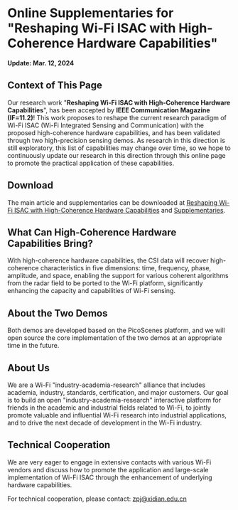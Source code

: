 # Online Supplementaries for "Reshaping Wi-Fi ISAC with High-Coherence Hardware Capabilities"

**Update: Mar. 12, 2024**

## Context of This Page

Our research work "**Reshaping Wi-Fi ISAC with High-Coherence Hardware Capabilities**", has been accepted by **IEEE Communication Magazine (IF=11.2)**! This work proposes to reshape the current research paradigm of Wi-Fi ISAC (Wi-Fi Integrated Sensing and Communication) with the proposed high-coherence hardware capabilities, and has been validated through two high-precision sensing demos. As research in this direction is still exploratory, this list of capabilities may change over time, so we hope to continuously update our research in this direction through this online page to promote the practical application of these capabilities.

## Download

The main article and supplementaries can be downloaded at [Reshaping Wi-Fi ISAC with High-Coherence Hardware Capabilities](_static/Reshaping-Main.pdf) and [Supplementaries](_static/Reshaping-Supplementary.pdf).

## What Can High-Coherence Hardware Capabilities Bring?

With high-coherence hardware capabilities, the CSI data will recover high-coherence characteristics in five dimensions: time, frequency, phase, amplitude, and space, enabling the support for various coherent algorithms from the radar field to be ported to the Wi-Fi platform, significantly enhancing the capacity and capabilities of Wi-Fi sensing.

## About the Two Demos

Both demos are developed based on the PicoScenes platform, and we will open source the core implementation of the two demos at an appropriate time in the future.

## About Us

We are a Wi-Fi "industry-academia-research" alliance that includes academia, industry, standards, certification, and major customers. Our goal is to build an open "industry-academia-research" interactive platform for friends in the academic and industrial fields related to Wi-Fi, to jointly promote valuable and influential Wi-Fi research into industrial applications, and to drive the next decade of development in the Wi-Fi industry.

## Technical Cooperation

We are very eager to engage in extensive contacts with various Wi-Fi vendors and discuss how to promote the application and large-scale implementation of Wi-Fi ISAC through the enhancement of underlying hardware capabilities.

For technical cooperation, please contact: zpj@xidian.edu.cn
